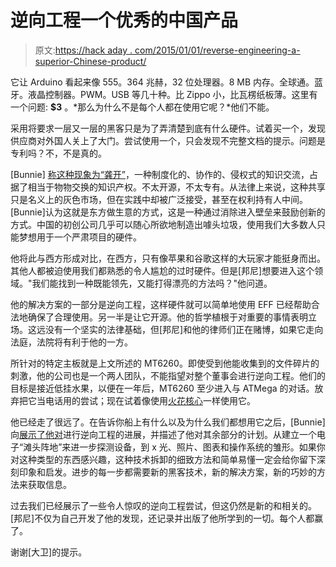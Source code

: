 # 逆向工程一个优秀的中国产品

> 原文:[https://hack aday . com/2015/01/01/reverse-engineering-a-superior-Chinese-product/](https://hackaday.com/2015/01/01/reverse-engineering-a-superior-chinese-product/)

它让 Arduino 看起来像 555。364 兆赫，32 位处理器。8 MB 内存。全球通。蓝牙。液晶控制器。PWM。USB 等几十种。比 Zippo 小，比瓦楞纸板薄。这里有一个问题: **$3** 。*那么为什么不是每个人都在使用它呢？*他们不能。

采用将要求一层又一层的黑客只是为了弄清楚到底有什么硬件。试着买一个，发现供应商对外国人关上了大门。尝试使用一个，只会发现不完整文档的提示。问题是专利吗？不，不是真的。

[Bunnie] [称这种现象为“龚开”](http://www.bunniestudios.com/blog/?p=4297)，一种制度化的、协作的、侵权式的知识交流，占据了相当于物物交换的知识产权。不太开源，不太专有。从法律上来说，这种共享只是名义上的灰色市场，但在实践中却被广泛接受，甚至在权利持有人中间。[Bunnie]认为这就是东方做生意的方式，这是一种通过消除进入壁垒来鼓励创新的方式。中国的初创公司几乎可以随心所欲地制造出噱头垃圾，使用我们大多数人只能梦想用于一个严肃项目的硬件。

他将此与西方形成对比，在西方，只有像苹果和谷歌这样的大玩家才能挺身而出。其他人都被迫使用我们都熟悉的令人尴尬的过时硬件。但是[邦尼]想要进入这个领域。"我们能找到一种既能领先，又能打得漂亮的方法吗？"他问道。

他的解决方案的一部分是逆向工程，这样硬件就可以简单地使用 EFF 已经帮助合法地确保了合理使用。另一半是让它开源。他的哲学植根于对重要的事情表明立场。这远没有一个坚实的法律基础，但[邦尼]和他的律师们正在赌博，如果它走向法庭，法院将有利于他的一方。

所针对的特定主板就是上文所述的 MT6260。即使受到他能收集到的文件碎片的刺激，他的公司也是一个两人团队，不能指望对整个董事会进行逆向工程。他们的目标是接近低挂水果，以便在一年后，MT6260 至少进入与 ATMega 的对话。放弃把它当电话用的尝试；现在试着像使用[火花核心](http://hackaday.com/2014/12/18/hobbit-sword-glows-blue-then-vanquishes-unprotected-wifi/)一样使用它。

他已经走了很远了。在告诉你船上有什么以及为什么我们都想用它之后，[Bunnie]向[展示了他对](http://www.bunniestudios.com/blog/?p=4297)进行逆向工程的进展，并描述了他对其余部分的计划。从建立一个电子“滩头阵地”来进一步探测设备，到 x 光、照片、图表和操作系统的雏形。如果你对这种类型的东西感兴趣，这种技术拆卸的细致方法和简单易懂一定会给你留下深刻印象和启发。进步的每一步都需要新的黑客技术，新的解决方案，新的巧妙的方法来获取信息。

过去我们已经展示了一些令人惊叹的逆向工程尝试，但这仍然是新的和相关的。[邦尼]不仅为自己开发了他的发现，还记录并出版了他所学到的一切。每个人都赢了。

谢谢[大卫]的提示。